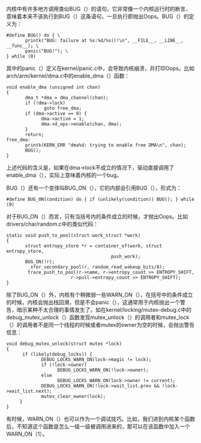 内核中有许多地方调用类似BUG（）的语句，它非常像一个内核运行时的断言，意味着本来不该执行到BUG（）这条语句，一旦执行即抛出Oops。BUG（）的定义为：

```
#define BUG() do { \
       printk("BUG: failure at %s:%d/%s()!\n", __FILE__, __LINE__, __func__); \
       panic("BUG!"); \
} while (0)
```

其中的panic（）定义在kernel/panic.c中，会导致内核崩溃，并打印Oops。比如arch/arm/kernel/dma.c中的enable_dma（）函数：

```
void enable_dma (unsigned int chan)
{
       dma_t *dma = dma_channel(chan);
       if (!dma->lock)
              goto free_dma;
       if (dma->active == 0) {
             dma->active = 1;
             dma->d_ops->enable(chan, dma);
       }
       return;
free_dma:
       printk(KERN_ERR "dma%d: trying to enable free DMA\n", chan);
       BUG();
}
```

上述代码的含义是，如果在dma->lock不成立的情况下，驱动直接调用了enable_dma（），实际上意味着内核的一个bug。

BUG（）还有一个变体叫BUG_ON（），它的内部会引用BUG（），形式为：

```
#define BUG_ON(condition) do { if (unlikely(condition)) BUG(); } while (0)
```

对于BUG_ON（）而言，只有当括号内的条件成立的时候，才抛出Oops。比如drivers/char/random.c中的类似代码：

```
static void push_to_pool(struct work_struct *work)
{
       struct entropy_store *r = container_of(work, struct entropy_store,
                                       push_work);
       BUG_ON(!r);
        _xfer_secondary_pool(r, random_read_wakeup_bits/8);
        trace_push_to_pool(r->name, r->entropy_count >> ENTROPY_SHIFT,
                        r->pull->entropy_count >> ENTROPY_SHIFT);
}
```

除了BUG_ON（）外，内核有个稍微弱一些WARN_ON（），在括号中的条件成立的时候，内核会抛出栈回溯，但是不会panic（），这通常用于内核抛出一个警告，暗示某种不太合理的事情发生了。如在kernel/locking/mutex-debug.c中的debug_mutex_unlock（）函数发现mutex_unlock（）的调用者和mutex_lock（）的调用者不是同一个线程的时候或者mutex的owner为空的时候，会抛出警告信息：

```
void debug_mutex_unlock(struct mutex *lock)
{
      if (likely(debug_locks)) {
             DEBUG_LOCKS_WARN_ON(lock->magic != lock);
             if (!lock->owner)
                   DEBUG_LOCKS_WARN_ON(!lock->owner);
             else
                   DEBUG_LOCKS_WARN_ON(lock->owner != current);
             DEBUG_LOCKS_WARN_ON(!lock->wait_list.prev && !lock->wait_list.next);
             mutex_clear_owner(lock);
     }
}
```

有时候，WARN_ON（）也可以作为一个调试技巧。比如，我们进到内核某个函数后，不知道这个函数是怎么一级一级被调用进来的，那可以在该函数中加入一个WARN_ON（1）。